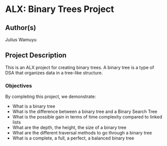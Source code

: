 # ALX: Binary Trees Project

## Author(s)
Julius Wamuyu

## Project Description
This is an ALX project for creating binary trees. A binary tree is a type of DSA
that organizes data in a tree-like structure. 

### Objectives
By completing this project, we demonstrate:
- What is a binary tree
- What is the difference between a binary tree and a Binary Search Tree
- What is the possible gain in terms of time complexity compared to linked lists
- What are the depth, the height, the size of a binary tree
- What are the different traversal methods to go through a binary tree
- What is a complete, a full, a perfect, a balanced binary tree

